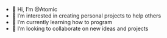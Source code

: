 - 👋 Hi, I’m @Atomic
- 👀 I’m interested in creating personal projects to help others
- 🌱 I’m currently learning how to program
- 💞️ I’m looking to collaborate on new ideas and projects

<!---
Atomic1111/Atomic1111 is a ✨ special ✨ repository because its `README.md` (this file) appears on your GitHub profile.
You can click the Preview link to take a look at your changes.
--->
